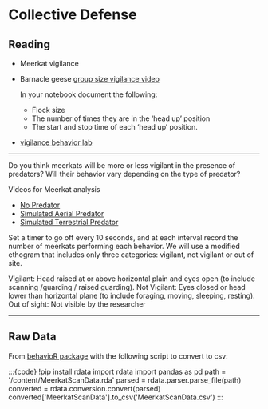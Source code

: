 # Collective Defense

## Reading
- Meerkat vigilance 
- Barnacle geese [group size vigilance video](https://www.youtube.com/watch?v=oeJHW5n-PXY)

	In your notebook document the following:

	- Flock size
	- The number of times they are in the ‘head up’ position
	- The start and stop time of each ‘head up’ position.

- [vigilance behavior lab](https://bookdown.org/djc426/behaviouR-R-package-tutorials/field-lab-4-vigilance-behavior.html)


<hr>

Do you think meerkats will be more or less vigilant in the presence of predators? Will their behavior vary depending on the type of predator?

Videos for Meerkat analysis
- [No Predator](https://vimeo.com/80600822)
- [Simulated Aerial Predator](https://vimeo.com/80600821)
- [Simulated Terrestrial Predator](https://vimeo.com/71877438)

Set a timer to go off every 10 seconds, and at each interval record the number of meerkats performing each behavior. We will use a modified ethogram that includes only three categories: vigilant, not vigilant or out of site.

Vigilant: Head raised at or above horizontal plain and eyes open (to include scanning /guarding / raised guarding). Not Vigilant: Eyes closed or head lower than horizontal plane (to include foraging, moving, sleeping, resting). Out of sight: Not visible by the researcher

<hr>

## Raw Data

From [behavioR package](https://github.com/DenaJGibbon/behaviouR) with the following script to convert to csv:

:::{code}
!pip install rdata
import rdata
import pandas as pd
path = '/content/MeerkatScanData.rda'
parsed = rdata.parser.parse_file(path)
converted = rdata.conversion.convert(parsed)
converted['MeerkatScanData'].to_csv('MeerkatScanData.csv')
:::
 